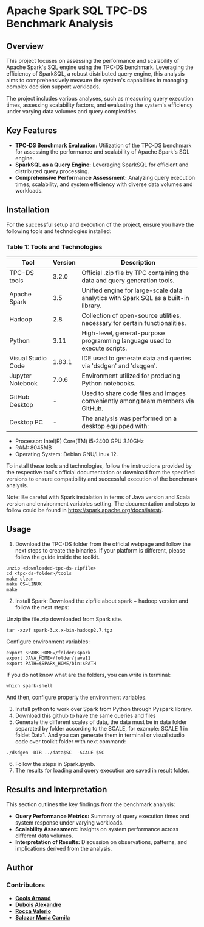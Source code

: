 # Apache Spark SQL TPC-DS Benchmark Analysis

## Overview

This project focuses on assessing the performance and scalability of Apache Spark's SQL engine using the TPC-DS benchmark. Leveraging the efficiency of SparkSQL, a robust distributed query engine, this analysis aims to comprehensively measure the system's capabilities in managing complex decision support workloads. 

The project includes various analyses, such as measuring query execution times, assessing scalability factors, and evaluating the system's efficiency under varying data volumes and query complexities.

## Key Features

- **TPC-DS Benchmark Evaluation:** Utilization of the TPC-DS benchmark for assessing the performance and scalability of Apache Spark's SQL engine.
- **SparkSQL as a Query Engine:** Leveraging SparkSQL for efficient and distributed query processing.
- **Comprehensive Performance Assessment:** Analyzing query execution times, scalability, and system efficiency with diverse data volumes and workloads.

## Installation

For the successful setup and execution of the project, ensure you have the following tools and technologies installed:

### Table 1: Tools and Technologies

| Tool                | Version | Description                                                                                           |
|---------------------|---------|-------------------------------------------------------------------------------------------------------|
| TPC-DS tools        | 3.2.0   | Official .zip file by TPC containing the data and query generation tools.                             |
| Apache Spark        | 3.5     | Unified engine for large-scale data analytics with Spark SQL as a built-in library.                   |
| Hadoop              | 2.8     | Collection of open-source utilities, necessary for certain functionalities.                           |
| Python              | 3.11    | High-level, general-purpose programming language used to execute scripts.                             |
| Visual Studio Code  | 1.83.1  | IDE used to generate data and queries via 'dsdgen' and 'dsqgen'.                                      |
| Jupyter Notebook    | 7.0.6   | Environment utilized for producing Python notebooks.                                                  |
| GitHub Desktop      | -       | Used to share code files and images conveniently among team members via GitHub.                        
| Desktop PC          | -       | The analysis was performed on a desktop equipped with:
  - Processor: Intel(R) Core(TM) i5-2400 GPU 3.10GHz
  - RAM: 8045MB
  - Operating System: Debian GNU/Linux 12.

To install these tools and technologies, follow the instructions provided by the respective tool's official documentation or download from the specified versions to ensure compatibility and successful execution of the benchmark analysis.

Note: Be careful with Spark instalation in terms of Java version and Scala version and environment variables setting. The documentation and steps to follow could be found in https://spark.apache.org/docs/latest/.

## Usage

1. Download the TPC-DS folder from the official webpage and follow the next steps to create the binaries. If your platform is different, please follow the guide inside the toolkit.

```
unzip <downloaded-tpc-ds-zipfile>
cd <tpc-ds-folder>/tools
make clean
make OS=LINUX
make
```
2. Install Spark: Download the zipfile about spark + hadoop version and follow the next steps:

Unzip the file.zip downloaded from Spark site.

```
tar -xzvf spark-3.x.x-bin-hadoop2.7.tgz
```

Configure environment variables:

```
export SPARK_HOME=/folder/spark
export JAVA_HOME=/folder/java11
export PATH=$SPARK_HOME/bin:$PATH
```

If you do not know what are the folders, you can write in terminal:

```
which spark-shell
```
And then, configure properly the environment variables.

3. Install python to work over Spark from Python through Pyspark library.
4. Download this github to have the same queries and files
5. Generate the different scales of data, the data must be in data folder separated by folder according to the SCALE, for example: SCALE 1 in foldet Data1. And you can generate them in terminal or visual studio code over toolkit folder with next command:

```
./dsdgen -DIR ../data$SC  -SCALE $SC
```
6. Follow the steps in Spark.ipynb.
7. The results for loading and query execution are saved in result folder.






## Results and Interpretation

This section outlines the key findings from the benchmark analysis:
- **Query Performance Metrics:** Summary of query execution times and system response under varying workloads.
- **Scalability Assessment:** Insights on system performance across different data volumes.
- **Interpretation of Results:** Discussion on observations, patterns, and implications derived from the analysis.

## Author

### Contributors

- **[Cools Arnaud](https://github.com/Arcools-ulb)**
- **[Dubois Alexandre](https://github.com/aedubois)**
- **[Rocca Valerio](https://github.com/ValerioRocca)**
- **[Salazar Maria Camila](https://github.com/mariacsalazar)**
